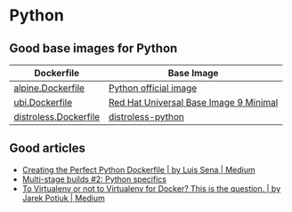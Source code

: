 # Python

## Good base images for Python

| Dockerfile                                     | Base Image                                                                                                                         |
| ---------------------------------------------- | ---------------------------------------------------------------------------------------------------------------------------------- |
| [alpine.Dockerfile](alpine.Dockerfile)         | [Python official image](https://hub.docker.com/_/python/)                                                              |
| [ubi.Dockerfile](ubi.Dockerfile)               | [Red Hat Universal Base Image 9 Minimal](https://catalog.redhat.com/software/containers/ubi9/ubi-minimal/615bd9b4075b022acc111bf5) |
| [distroless.Dockerfile](distroless.Dockerfile) | [distroless-python](https://github.com/alexdmoss/distroless-python)                                                  |

## Good articles

- [Creating the Perfect Python Dockerfile | by Luis Sena | Medium](https://luis-sena.medium.com/creating-the-perfect-python-dockerfile-51bdec41f1c8)
- [Multi-stage builds #2: Python specifics](https://pythonspeed.com/articles/multi-stage-docker-python/)
- [To Virtualenv or not to Virtualenv for Docker? This is the question. | by Jarek Potiuk | Medium](https://potiuk.com/to-virtualenv-or-not-to-virtualenv-for-docker-this-is-the-question-6f980d753b46)
